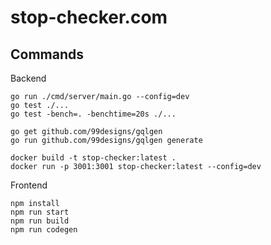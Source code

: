 # stop-checker.com

## Commands

Backend
```
go run ./cmd/server/main.go --config=dev
go test ./...
go test -bench=. -benchtime=20s ./...

go get github.com/99designs/gqlgen
go run github.com/99designs/gqlgen generate

docker build -t stop-checker:latest .
docker run -p 3001:3001 stop-checker:latest --config=dev
```

Frontend
```
npm install
npm run start
npm run build
npm run codegen
```